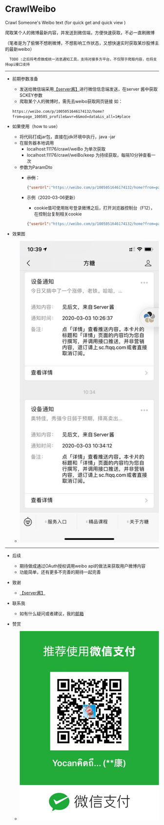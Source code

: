 # CrawlWeibo

Crawl Someone's Weibo text (for quick get and quick view )

爬取某个人的微博最新内容，并发送到微信端，方便快速获取，不必一直刷微博

（笔者是为了偷懒不想刷微博，不想影响工作状态，又想快速实时获取某炒股博主的最新weibo）

      TODO :之后将考虑做成统一消息通知工具，支持对接多方平台，不仅限于爬取内容，也将支持api接口支持
---

- 前期参数准备
   - 发送给微信端采用[【server酱】](http://sc.ftqq.com/3.version)进行微信信息端发送，在server 酱中获取SCKEY参数
   - 爬取某个人的微博时，需先去weibo获取网页链接 如：
   
   ``https://weibo.com/p/1005051646174132/home?from=page_100505_profile&wvr=6&mod=data&is_all=1#place``
   
- 如果使用（how to use）
    - 将代码打成jar包，直接在jdk环境中执行，java -jar
    - 在服务器本地调用 
        - localhost:11176/crawl/weiBo 为单次获取
        - localhost:11176/crawl/weiBo/keep 为持续获取，每隔10分钟查看一次
    - 参数为ParamDto
        - ~~示例~~：
       
            ```json
            {"userUrl":"https://weibo.com/p/1005051646174132/home?from=page_100505_profile&wvr=6&mod=data&is_all=1#place","weChatUrl":"https://sc.ftqq.com/SCU40692Tccb6b97f9f07146f0b5ac909ca1bfcf35c3c6e3cd17d2.send?text="}
            ```
        - 示例（2020-03-06更新）
            - cookie值可使用账号登录微博之后，打开浏览器控制台（F12），在控制台复制相关cookie
               
            ```json
            {"userUrl":"https://weibo.com/p/1005051646174132/home?from=page_100505_profile&wvr=6&mod=data&is_all=1#place","weChatUrl":"https://sc.ftqq.com/SCU40692Tccb6b97f9f07146f0b5ac909ca1bfcf35c3c6e3cd17d2.send?text=","cookie":"SCF=ApaZZIFhzwZli4y-vPAyVRZkOUyDhLZcvk-LByWeRR8-DzpfT_VcsM0rDtwOhRYyYFKI4tftavGPvS4rMnGWm5Q.; SUB=_2A25zW3ecDeRhGeNK6FAZ9S7Kyz6IHXVQEe5UrDV8PUNbmtAfLRHgkW9NSXnchG0KrQ01hy5sjy99wNhdJgnI39yf; SUHB=0nl-P7iOgtSxUT; UOR=www.dahepiao.com,widget.weibo.com,login.sina.com.cn; webim_unReadCount=%7B%22time%22%3A183288980935%2C%22dm_pub_total%22%3A0%2C%22chat_group_client%22%3A0%2C%22allcountNum%22%3A3%2C%22msgbox%22%3A0%2D"}
            ```

- 效果图
    - ![公众号](crawl-weibo-rest/src/main/resources/41583203175_.pic.jpg "效果图")
***
- 后续
    - 期待做成通过OAuth授权调用weibo api的做法来获取用户微博内容
    - 功能简单，还有更多不完善的期待一起完善

- 致谢
    -    [【server酱】](http://sc.ftqq.com/3.version)

- 联系我
    - 如有什么疑问或者建议，我的[邮箱](yocaning@gmail.com)
 
- 赞赏
    - ![赞赏](crawl-weibo-rest/src/main/resources/51583205231_.pic.jpg "效果图")
